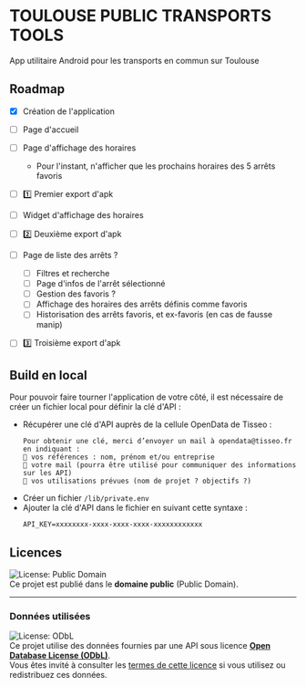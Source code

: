 # TOULOUSE PUBLIC TRANSPORTS TOOLS

App utilitaire Android pour les transports en commun sur Toulouse

## Roadmap
- [x] Création de l'application
- [ ] Page d'accueil
- [ ] Page d'affichage des horaires
  - Pour l'instant, n'afficher que les prochains horaires des 5 arrêts favoris
- [ ] :one: Premier export d'apk


- [ ] Widget d'affichage des horaires
- [ ] :two: Deuxième export d'apk


- [ ] Page de liste des arrêts ?
  - [ ] Filtres et recherche
  - [ ] Page d'infos de l'arrêt sélectionné
  - [ ] Gestion des favoris ?
  - [ ] Affichage des horaires des arrêts définis comme favoris
  - [ ] Historisation des arrêts favoris, et ex-favoris (en cas de fausse manip)
- [ ] :three: Troisième export d'apk

## Build en local

Pour pouvoir faire tourner l'application de votre côté, il est nécessaire de créer un fichier local pour définir la clé d'API :
 - Récupérer une clé d'API auprès de la cellule OpenData de Tisseo :
    ```
    Pour obtenir une clé, merci d’envoyer un mail à opendata@tisseo.fr en indiquant :
     vos références : nom, prénom et/ou entreprise
     votre mail (pourra être utilisé pour communiquer des informations sur les API)
     vos utilisations prévues (nom de projet ? objectifs ?)
    ```
- Créer un fichier `/lib/private.env`
- Ajouter la clé d'API dans le fichier en suivant cette syntaxe : 
    ```dotenv
    API_KEY=xxxxxxxx-xxxx-xxxx-xxxx-xxxxxxxxxxxx
    ```

## Licences

![License: Public Domain](https://img.shields.io/badge/License-Public%20Domain-lightgrey.svg)  
Ce projet est publié dans le **domaine public** (Public Domain).

---

### Données utilisées

![License: ODbL](https://img.shields.io/badge/Data%20License-ODbL%201.0-blue.svg)  
Ce projet utilise des données fournies par une API sous licence **[Open Database License (ODbL)](https://data.toulouse-metropole.fr/page/licence/)**.  
Vous êtes invité à consulter les [termes de cette licence](https://opendatacommons.org/licenses/odbl/1.0/) si vous utilisez ou redistribuez ces données.